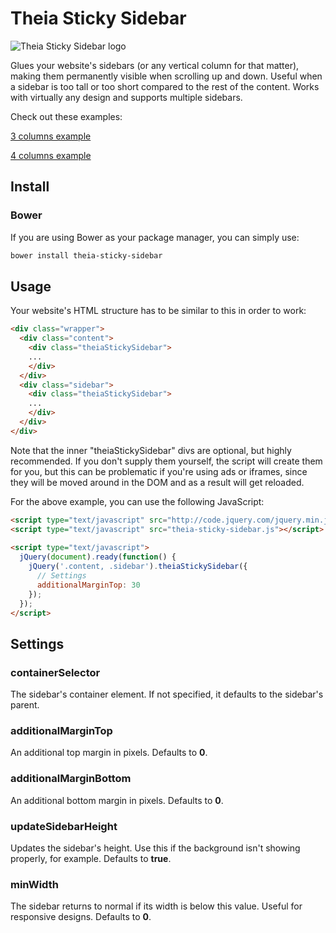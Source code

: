 # Theia Sticky Sidebar

![Theia Sticky Sidebar logo](https://raw.githubusercontent.com/liviucmg/theia-sticky-sidebar/master/assets/logo.png "Theia Sticky Sidebar logo")

Glues your website's sidebars (or any vertical column for that matter), making them permanently visible when scrolling up and down. Useful when a sidebar is too tall or too short compared to the rest of the content. Works with virtually any design and supports multiple sidebars.

Check out these examples:

[3 columns example](http://htmlpreview.github.io/?https://github.com/liviucmg/theia-sticky-sidebar/blob/master/examples/3-columns.html)

[4 columns example](http://htmlpreview.github.io/?https://github.com/liviucmg/theia-sticky-sidebar/blob/master/examples/4-columns.html)

## Install

### Bower

If you are using Bower as your package manager, you can simply use:

```bash
bower install theia-sticky-sidebar
```

## Usage

Your website's HTML structure has to be similar to this in order to work:

```html
<div class="wrapper">
  <div class="content">
    <div class="theiaStickySidebar">
    ...
    </div>
  </div>
  <div class="sidebar">
    <div class="theiaStickySidebar">
    ...
    </div>
  </div>
</div>
```

Note that the inner "theiaStickySidebar" divs are optional, but highly recommended.
If you don't supply them yourself, the script will create them for you, but this can be problematic
if you're using ads or iframes, since they will be moved around in the DOM and as a result will get reloaded.

For the above example, you can use the following JavaScript:

```html
<script type="text/javascript" src="http://code.jquery.com/jquery.min.js"></script>
<script type="text/javascript" src="theia-sticky-sidebar.js"></script>
		
<script type="text/javascript">
  jQuery(document).ready(function() {
    jQuery('.content, .sidebar').theiaStickySidebar({
	  // Settings
      additionalMarginTop: 30
    });
  });
</script>
```

## Settings

### containerSelector

The sidebar's container element. If not specified, it defaults to the sidebar's parent.

### additionalMarginTop

An additional top margin in pixels. Defaults to **0**.

### additionalMarginBottom

An additional bottom margin in pixels. Defaults to **0**.

### updateSidebarHeight

Updates the sidebar's height. Use this if the background isn't showing properly, for example. Defaults to **true**.

### minWidth

The sidebar returns to normal if its width is below this value. Useful for responsive designs. Defaults to **0**.